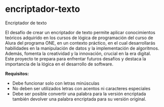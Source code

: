 # encriptador-texto
Encriptador de texto

El desafío de crear un encriptador de texto permite aplicar conocimientos teóricos adquirido en los cursos de lógica de programación del curso de Alura del programa ONE, en un contexto práctico, en el cual desarrollarás habilidades en la manipulación de datos y la implementación de algoritmos. Además, fomenta la creatividad y la innovación, crucial en la era digital. Este proyecto te prepara para enfrentar futuros desafíos y destaca la importancia de la lógica en el desarrollo de software.

**Requisitos:**

- Debe funcionar solo con letras minúsculas
- No deben ser utilizados letras con acentos ni caracteres especiales
- Debe ser posible convertir una palabra para la versión encriptada también devolver una palabra encriptada para su versión original.
